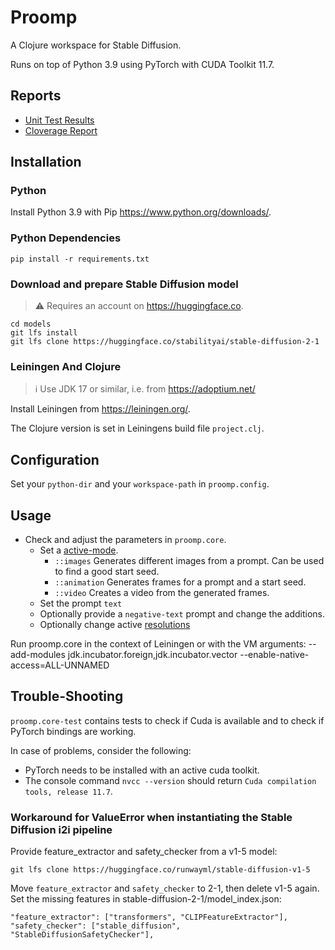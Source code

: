 # Proomp
A Clojure workspace for Stable Diffusion.

Runs on top of Python 3.9 using PyTorch with CUDA Toolkit 11.7.

## Reports
* [Unit Test Results](https://tok.github.io/proomp/test-report)
* [Cloverage Report](https://tok.github.io/proomp/cloverage)

## Installation
### Python
Install Python 3.9 with Pip https://www.python.org/downloads/.

### Python Dependencies
    pip install -r requirements.txt

### Download and prepare Stable Diffusion model
> &#x26a0;&#xfe0f; Requires an account on https://huggingface.co.

    cd models
    git lfs install
    git lfs clone https://huggingface.co/stabilityai/stable-diffusion-2-1

### Leiningen And Clojure
> &#x2139;  Use JDK 17 or similar, i.e. from https://adoptium.net/

Install Leiningen from https://leiningen.org/.

The Clojure version is set in Leiningens build file `project.clj`.

## Configuration
Set your `python-dir` and your `workspace-path` in `proomp.config`.

## Usage
* Check and adjust the parameters in `proomp.core`.
  * Set a [active-mode](https://github.com/Tok/proomp/blob/main/src/proomp/core.clj#L11).
      * `::images` Generates different images from a prompt. Can be used to find a good start seed.
      * `::animation` Generates frames for a prompt and a start seed.
      * `::video` Creates a video from the generated frames.
  * Set the prompt `text`
  * Optionally provide a `negative-text` prompt and change the additions.
  * Optionally change active [resolutions](https://github.com/Tok/proomp/blob/main/src/proomp/domain/image/resolution.clj#L46)

Run proomp.core in the context of Leiningen or with the VM arguments:
    --add-modules jdk.incubator.foreign,jdk.incubator.vector
    --enable-native-access=ALL-UNNAMED

## Trouble-Shooting
`proomp.core-test` contains tests to check if Cuda is available
and to check if PyTorch bindings are working.

In case of problems, consider the following:
- PyTorch needs to be installed with an active cuda toolkit.
- The console command `nvcc --version` should return `Cuda compilation tools, release 11.7`.

### Workaround for ValueError when instantiating the Stable Diffusion i2i pipeline
Provide feature_extractor and safety_checker from a v1-5 model:

    git lfs clone https://huggingface.co/runwayml/stable-diffusion-v1-5

Move `feature_extractor` and `safety_checker` to 2-1, then delete v1-5 again.
Set the missing features in stable-diffusion-2-1/model_index.json:

    "feature_extractor": ["transformers", "CLIPFeatureExtractor"],
    "safety_checker": ["stable_diffusion", "StableDiffusionSafetyChecker"],
